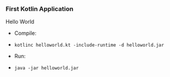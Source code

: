 ### First Kotlin Application

Hello World

- Compile:
- `kotlinc helloworld.kt -include-runtime -d helloworld.jar`

- Run:
- `java -jar helloworld.jar`
